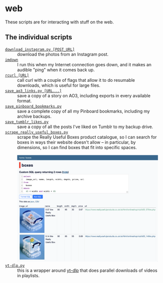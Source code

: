 # web

These scripts are for interacting with stuff on the web.

## The individual scripts

<!-- [[[cog

# This adds the root of the repo to the PATH, which has cog_helpers.py
from os.path import abspath, dirname
import sys

sys.path.append(abspath(dirname(dirname("."))))

import cog_helpers

folder_name = "web"

scripts = [
    {
        "usage": "download_instagram.py [POST_URL]",
        "description": """
        download the photos from an Instagram post.
        """
    },
    {
        "name": "imdown",
        "description": """
        I run this when my Internet connection goes down, and it makes an audible "ping" when it comes back up.
        """
    },
    {
        "usage": "rcurl [URL]",
        "description": """
        call curl with a couple of flags that allow it to do resumable downloads, which is useful for large files.
        """
    },
    {
        "usage": "save_ao3_links.py [URL...]",
        "description": """
        save a copy of a story on AO3, including exports in every available format.
        """
    },
    {
        "name": "save_pinboard_bookmarks.py",
        "description": """
        save a complete copy of all my Pinboard bookmarks, including my archive backups.
        """
    },
    {
        "name": "save_tumblr_likes.py",
        "description": """
        save a copy of all the posts I've liked on Tumblr to my backup drive.
        """
    },
    {
        "name": "scrape_really_useful_boxes.py",
        "description": """
        scrape the Really Useful Boxes product catalogue, so I can search for boxes in ways their website doesn't allow – in particular, by dimensions, so I can find boxes that fit into specific spaces.<br/><br/><img src="really_useful_boxes.png">
        """
    },
    {
        "name": "yt-dlp.py",
        "description": """
        this is a wrapper around <a href="https://github.com/yt-dlp/yt-dlp">yt-dlp</a> that does parallel downloads of videos in playlists.
        """
    },
]

cog_helpers.create_description_table(folder_name=folder_name, scripts=scripts)

]]]-->
<dl>
  <dt>
    <a href="https://github.com/alexwlchan/scripts/blob/main/web/download_instagram.py">
      <code>download_instagram.py [POST_URL]</code>
    </a>
  </dt>
  <dd>
    download the photos from an Instagram post.
  </dd>

  <dt>
    <a href="https://github.com/alexwlchan/scripts/blob/main/web/imdown">
      <code>imdown</code>
    </a>
  </dt>
  <dd>
    I run this when my Internet connection goes down, and it makes an audible "ping" when it comes back up.
  </dd>

  <dt>
    <a href="https://github.com/alexwlchan/scripts/blob/main/web/rcurl">
      <code>rcurl [URL]</code>
    </a>
  </dt>
  <dd>
    call curl with a couple of flags that allow it to do resumable downloads, which is useful for large files.
  </dd>

  <dt>
    <a href="https://github.com/alexwlchan/scripts/blob/main/web/save_ao3_links.py">
      <code>save_ao3_links.py [URL...]</code>
    </a>
  </dt>
  <dd>
    save a copy of a story on AO3, including exports in every available format.
  </dd>

  <dt>
    <a href="https://github.com/alexwlchan/scripts/blob/main/web/save_pinboard_bookmarks.py">
      <code>save_pinboard_bookmarks.py</code>
    </a>
  </dt>
  <dd>
    save a complete copy of all my Pinboard bookmarks, including my archive backups.
  </dd>

  <dt>
    <a href="https://github.com/alexwlchan/scripts/blob/main/web/save_tumblr_likes.py">
      <code>save_tumblr_likes.py</code>
    </a>
  </dt>
  <dd>
    save a copy of all the posts I've liked on Tumblr to my backup drive.
  </dd>

  <dt>
    <a href="https://github.com/alexwlchan/scripts/blob/main/web/scrape_really_useful_boxes.py">
      <code>scrape_really_useful_boxes.py</code>
    </a>
  </dt>
  <dd>
    scrape the Really Useful Boxes product catalogue, so I can search for boxes in ways their website doesn't allow – in particular, by dimensions, so I can find boxes that fit into specific spaces.<br/><br/><img src="really_useful_boxes.png">
  </dd>

  <dt>
    <a href="https://github.com/alexwlchan/scripts/blob/main/web/yt-dlp.py">
      <code>yt-dlp.py</code>
    </a>
  </dt>
  <dd>
    this is a wrapper around <a href="https://github.com/yt-dlp/yt-dlp">yt-dlp</a> that does parallel downloads of videos in playlists.
  </dd>
</dl>
<!-- [[[end]]] (checksum: a4f4aaedc92d2ce7e499f50a87c39d22) -->
